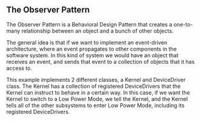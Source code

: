 ## The Observer Pattern

The Observer Pattern is a Behavioral Design Pattern that creates a one-to-many relationship
between an object and a bunch of other objects.

The general idea is that if we want to implement an event-driven architecture, where an
event propagates to other components in the software system. In this kind of system we would
have an object that receives an event, and sends that event to a collection of objects that it
has access to.

This example implements 2 different classes, a Kernel and DeviceDriver class. The Kernel has
a collection of registered DeviceDrivers that the Kernel can instruct to behave in a certain way.
In this case, if we want the Kernel to switch to a Low Power Mode, we tell the Kernel, and the Kernel
tells all of the other subsystems to enter Low Power Mode, including its registered DeviceDrivers.
